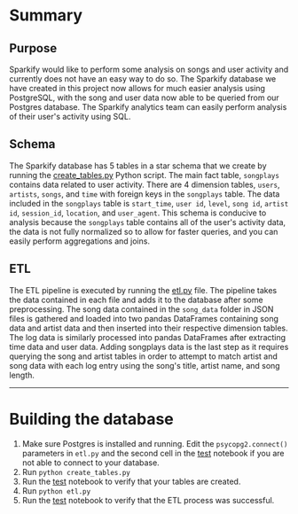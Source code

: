 # Summary



## Purpose

Sparkify would like to perform some analysis on songs and user activity and currently does not have an easy way to do so. The Sparkify database we have created in this project now allows for much easier analysis using PostgreSQL, with the song and user data now able to be queried from our Postgres database. The Sparkify analytics team can easily perform analysis of their user's activity using SQL.

## Schema

The Sparkify database has 5 tables in a star schema that we create by running the [create_tables.py](create_tables.py) Python script. The main fact table, `songplays` contains data related to user activity. There are 4 dimension tables, `users`, `artists`, `songs`, and `time` with foreign keys in the `songplays` table. The data included in the `songplays` table is `start_time`, `user id`, `level`, `song id`, `artist id`, `session_id`, `location`, and `user_agent`. This schema is conducive to analysis because the `songplays` table contains all of the user's activity data, the data is not fully normalized so to allow for faster queries, and you can easily perform aggregations and joins.

## ETL

The ETL pipeline is executed by running the [etl.py](etl.py) file. The pipeline takes the data contained in each file and adds it to the database after some preprocessing. The song data contained in the `song_data` folder in JSON files is gathered and loaded into two pandas DataFrames containing song data and artist data and then inserted into their respective dimension tables. The log data is similarly processed into pandas DataFrames after extracting time data and user data. Adding songplays data is the last step as it requires querying the song and artist tables in order to attempt to match artist and song data with each log entry using the song's title, artist name, and song length. 

***

# Building the database

1. Make sure Postgres is installed and running. Edit the `psycopg2.connect()` parameters in `etl.py` and the second cell in the [test](test.ipynb) notebook if you are not able to connect to your database.
2. Run `python create_tables.py`
3. Run the [test](test.ipynb) notebook to verify that your tables are created.
4. Run `python etl.py`
5. Run the [test](test.ipynb) notebook to verify that the ETL process was successful.